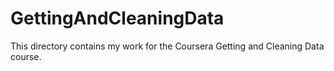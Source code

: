 GettingAndCleaningData
======================
This directory contains my work for the Coursera Getting and Cleaning Data
course.
